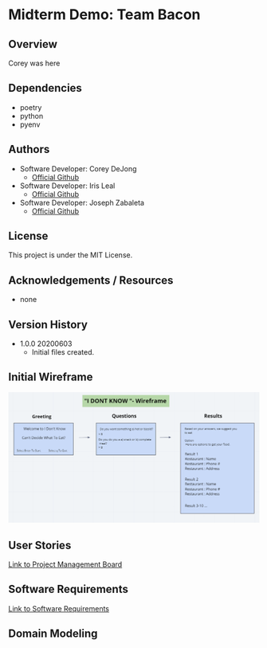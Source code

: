 # Midterm Demo: Team Bacon
 
## Overview  
  Corey was here
  
## Dependencies  
- poetry  
- python  
- pyenv  

## Authors  
- Software Developer: Corey DeJong
    - [Official Github](https://github.com/CoreyDeJong)  
- Software Developer: Iris Leal
    - [Official Github](https://github.com/ilealm)  
- Software Developer: Joseph Zabaleta
  - [Official Github](https://github.com/joseph-zabaleta)  

## License  
This project is under the MIT License.

## Acknowledgements / Resources  
- none

## Version History  
- 1.0.0 20200603
    - Initial files created.  

## Initial Wireframe  
![wireframe](assets/wireframe.png)

## User Stories 
[Link to Project Management Board](https://trello.com/b/wWMxIXzY/i-dont-know)  

## Software Requirements  
[Link to Software Requirements](requirements.md)

## Domain Modeling  
